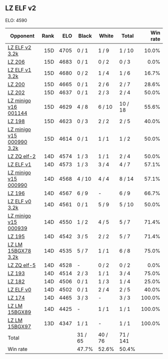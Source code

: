 ## LZ ELF v2 ##

ELO: 4590

Opponent | Rank | ELO | Black | White | Total | Win rate
---------|-----:|----:|-------|-------|-------|-------:
[LZ ELF v2 3.2k](LZ%20ELF%20v2%203.2k.md) | 15D | 4705 | 0 / 1 | 1 / 9 | 1 / 10 | 10.0%
[LZ 206](LZ%20206.md) | 15D | 4683 | 0 / 1 | 0 / 2 | 0 / 3 | 0.0%
[LZ ELF v1 3.2k](LZ%20ELF%20v1%203.2k.md) | 15D | 4680 | 0 / 2 | 1 / 4 | 1 / 6 | 16.7%
[LZ 200](LZ%20200.md) | 15D | 4665 | 0 / 1 | 2 / 6 | 2 / 7 | 28.6%
[LZ 202](LZ%20202.md) | 15D | 4637 | 0 / 1 | 2 / 3 | 2 / 4 | 50.0%
[LZ minigo v16 001144](LZ%20minigo%20v16%20001144.md) | 15D | 4629 | 4 / 8 | 6 / 10 | 10 / 18 | 55.6%
[LZ 198](LZ%20198.md) | 15D | 4623 | 0 / 3 | 2 / 2 | 2 / 5 | 40.0%
[LZ minigo v15 000990 3.2k](LZ%20minigo%20v15%20000990%203.2k.md) | 15D | 4614 | 0 / 1 | 1 / 1 | 1 / 2 | 50.0%
[LZ ZQ elf-2](LZ%20ZQ%20elf-2.md) | 14D | 4574 | 1 / 3 | 1 / 1 | 2 / 4 | 50.0%
[LZ ELF v1](LZ%20ELF%20v1.md) | 14D | 4573 | 1 / 3 | 3 / 4 | 4 / 7 | 57.1%
[LZ minigo v15 000990](LZ%20minigo%20v15%20000990.md) | 14D | 4568 | 4 / 10 | 4 / 4 | 8 / 14 | 57.1%
[LZ 196](LZ%20196.md) | 14D | 4567 | 6 / 9 | - | 6 / 9 | 66.7%
[LZ ELF v0 3.2k](LZ%20ELF%20v0%203.2k.md) | 14D | 4561 | 0 / 1 | 5 / 9 | 5 / 10 | 50.0%
[LZ minigo v15 000939](LZ%20minigo%20v15%20000939.md) | 14D | 4550 | 1 / 2 | 4 / 5 | 5 / 7 | 71.4%
[LZ 195](LZ%20195.md) | 14D | 4542 | 3 / 5 | 2 / 2 | 5 / 7 | 71.4%
[LZ LM 15BGX78 3.2k](LZ%20LM%2015BGX78%203.2k.md) | 14D | 4535 | 5 / 7 | 1 / 1 | 6 / 8 | 75.0%
[LZ ZQ elf-5](LZ%20ZQ%20elf-5.md) | 14D | 4528 | - | 0 / 2 | 0 / 2 | 0.0%
[LZ 193](LZ%20193.md) | 14D | 4514 | 2 / 3 | 1 / 1 | 3 / 4 | 75.0%
[LZ 182](LZ%20182.md) | 14D | 4506 | 0 / 1 | 1 / 3 | 1 / 4 | 25.0%
[LZ ELF v0](LZ%20ELF%20v0.md) | 14D | 4502 | 0 / 1 | 2 / 4 | 2 / 5 | 40.0%
[LZ 174](LZ%20174.md) | 14D | 4465 | 3 / 3 | - | 3 / 3 | 100.0%
[LZ LM 15BGX89](LZ%20LM%2015BGX89.md) | 14D | 4425 | - | 1 / 1 | 1 / 1 | 100.0%
[LZ LM 15BGX97](LZ%20LM%2015BGX97.md) | 13D | 4347 | 1 / 1 | - | 1 / 1 | 100.0%
Total | | | 31 / 65 | 40 / 76 | 71 / 141 | 
Win rate| | | 47.7% | 52.6% | 50.4% | 
